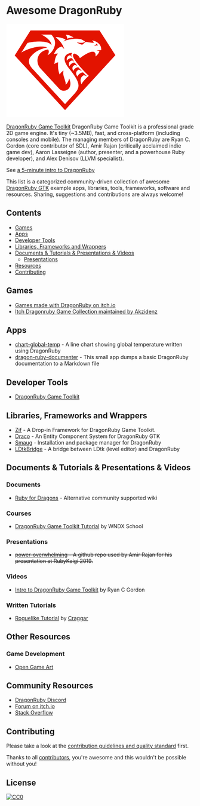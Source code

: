 # Awesome DragonRuby

![](./dragonruby-logo.png)

[DragonRuby Game Toolkit](http://dragonruby.org/toolkit/game) DragonRuby Game Toolkit is a professional grade 2D game engine. It's tiny (~3.5MB), fast, and cross-platform (including consoles and mobile). The managing members of DragonRuby are Ryan C. Gordon (core contributor of SDL), Amir Rajan (critically acclaimed indie game dev), Aaron Lasseigne (author, presenter, and a powerhouse Ruby developer), and Alex Denisov (LLVM specialist).

See [a 5-minute intro to DragonRuby](https://www.youtube.com/embed/DYBRzglsEzU)

This list is a categorized community-driven collection of awesome [DragonRuby GTK](https://dragonruby.org/toolkit/game) example apps, libraries, tools, frameworks, software and resources.
Sharing, suggestions and contributions are always welcome!

## Contents

  - [Games](#games)
  - [Apps](#apps)
  - [Developer Tools](#developer-tools)
  - [Libraries, Frameworks and Wrappers](#libraries-frameworks-and-wrappers)
  - [Documents & Tutorials & Presentations & Videos](#documents--tutorials--presentations--videos)
    - [Presentations](#presentations)
  - [Resources](#other-resources)
  - [Contributing](#contributing)


## Games

* [Games made with DragonRuby on itch.io](https://itch.io/games/tag-dragonruby)
* [Itch Dragonruby Game Collection maintained by Akzidenz](https://itch.io/c/1043933/dragonruby)

## Apps

* [chart-global-temp](https://github.com/jasemagee/chart-global-temp/) - A line chart showing global temperature written using DragonRuby
* [dragon-ruby-documenter](https://github.com/ediathome/dragon-ruby-documenter) - This small app dumps a basic DragonRuby documentation to a Markdown file

## Developer Tools

* [DragonRuby Game Toolkit](https://dragonruby.itch.io/dragonruby-gtk)

## Libraries, Frameworks and Wrappers

* [Zif](https://github.com/danhealy/dragonruby-zif) - A Drop-in Framework for DragonRuby Game Toolkit.
* [Draco](https://github.com/guitsaru/draco) - An Entity Component System for DragonRuby GTK
* [Smaug](https://smaug.dev/) - Installation and package manager for DragonRuby
* [LDtkBridge](https://github.com/LittleB0xes/LDtkBridge) - A bridge between LDtk (level editor) and DragonRuby

## Documents & Tutorials & Presentations & Videos

### Documents

* [Ruby for Dragons](https://ejectdrive.com/Ruby_for_Dragons/) - Alternative community supported wiki

### Courses

* [DragonRuby Game Toolkit Tutorial](http://dragonruby.school) by WNDX School

### Presentations

* <s>[power-overwhelming](https://github.com/amirrajan/power-overwhelming) - A github repo used by Amir Rajan for his presentation at RubyKaigi 2019.</s>

### Videos

* [Intro to DragonRuby Game Toolkit](https://www.youtube.com/watch?v=DYBRzglsEzU) by Ryan C Gordon

### Written Tutorials

* [Roguelike Tutorial](https://github.com/Craggar/dragonruby_tutorials) by [Craggar](https://github.com/Craggar)


## Other Resources

### Game Development

* [Open Game Art](https://opengameart.org)

## Community Resources
* [DragonRuby Discord](http://discord.dragonruby.org)
* [Forum on itch.io](https://dragonruby.itch.io/dragonruby-gtk/community)
* [Stack Overflow](https://stackoverflow.com/questions/tagged/dragonruby)


## Contributing

Please take a look at the [contribution guidelines and quality standard](./CONTRIBUTING.md) first.

Thanks to all [contributors](./graphs/contributors), you're awesome and this wouldn't be possible without you!

## License

[![CC0](http://mirrors.creativecommons.org/presskit/buttons/88x31/svg/cc-zero.svg)](https://creativecommons.org/publicdomain/zero/1.0/)




